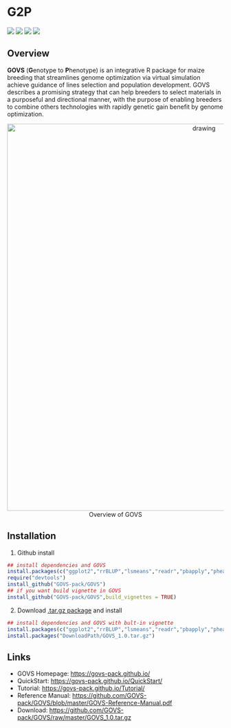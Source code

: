 # G2P
<a href="https://www.r-project.org/" target="_blank"><img src="https://img.shields.io/badge/language-R-orange?style=plastic"></a>
<a href="https://cran.r-project.org/bin/windows/base/old/" target="_blank"><img src="https://img.shields.io/badge/R%20version-%3E%3D%203.6.0-orange?style=plastic"></a>
<a href="https://govs-pack.github.io/" target="_blank"><img src="https://img.shields.io/badge/webpage-ready-green?style=plastic"></a>
![](https://img.shields.io/badge/platform-Win%20%7C%20Linux%20%7C%20MacOS-lightgrey?style=plastic)<br/>

## Overview
__GOVS__ (**G**enotype to **P**henotype) is an integrative R package for maize breeding that streamlines genome optimization via virtual simulation achieve guidance of lines selection and population development. GOVS describes a promising strategy that can help breeders to select materials in a purposeful and directional manner, with the purpose of enabling breeders to combine others technologies with rapidly genetic gain benefit by genome optimization.
<div align="center">
<img src="https://govs-pack.github.io/img/overall.png" alt="drawing" width="900"/>
</div>
<div align="center">
  Overview of GOVS
</div>

## Installation
1.  Github install
```R
## install dependencies and GOVS
install.packages(c("ggplot2","rrBLUP","lsmeans","readr","pbapply","pheatmap","emmeans"))
require("devtools")
install_github("GOVS-pack/GOVS") 
## if you want build vignette in GOVS 
install_github("GOVS-pack/GOVS",build_vignettes = TRUE)
```
2.  Download [.tar.gz package](https://github.com/GOVS-pack/GOVS/raw/master/GOVS_1.0.tar.gz) and install <br/>
```R
## install dependencies and GOVS with bult-in vignette
install.packages(c("ggplot2","rrBLUP","lsmeans","readr","pbapply","pheatmap","emmeans"))
install.packages("DownloadPath/GOVS_1.0.tar.gz")
```
## Links
* GOVS Homepage: https://govs-pack.github.io/
* QuickStart: https://govs-pack.github.io/QuickStart/
* Tutorial: https://govs-pack.github.io/Tutorial/
* Reference Manual: https://github.com/GOVS-pack/GOVS/blob/master/GOVS-Reference-Manual.pdf
* Download: https://github.com/GOVS-pack/GOVS/raw/master/GOVS_1.0.tar.gz

